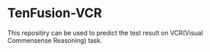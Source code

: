 # TenFusion-VCR
This repositiry can be used to predict the test result on VCR(Visual Commensense Reasoning) task. 
